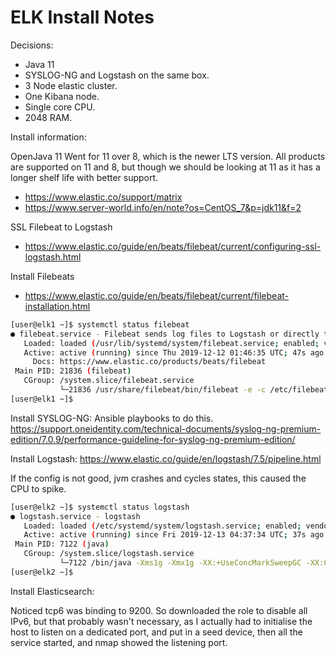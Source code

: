 # ELK Install Notes

Decisions:

- Java 11
- SYSLOG-NG and Logstash on the same box.
- 3 Node elastic cluster.
- One Kibana node.
- Single core CPU.
- 2048 RAM.

Install information:

OpenJava 11
Went for 11 over 8, which is the newer LTS version.
All products are supported on 11 and 8, but though we should be looking at 11 as it has a longer shelf life with better support.

- https://www.elastic.co/support/matrix
- https://www.server-world.info/en/note?os=CentOS_7&p=jdk11&f=2


SSL Filebeat to Logstash

- https://www.elastic.co/guide/en/beats/filebeat/current/configuring-ssl-logstash.html

Install Filebeats

- https://www.elastic.co/guide/en/beats/filebeat/current/filebeat-installation.html

```bash
[user@elk1 ~]$ systemctl status filebeat
● filebeat.service - Filebeat sends log files to Logstash or directly to Elasticsearch.
   Loaded: loaded (/usr/lib/systemd/system/filebeat.service; enabled; vendor preset: disabled)
   Active: active (running) since Thu 2019-12-12 01:46:35 UTC; 47s ago
     Docs: https://www.elastic.co/products/beats/filebeat
 Main PID: 21836 (filebeat)
   CGroup: /system.slice/filebeat.service
           └─21836 /usr/share/filebeat/bin/filebeat -e -c /etc/filebeat/filebeat.yml -path.home /usr/share/filebeat -path.config /etc/filebeat -path.data /var/lib/filebeat -path.logs /var/log/filebeat
[user@elk1 ~]$
```

Install SYSLOG-NG:
Ansible playbooks to do this.
https://support.oneidentity.com/technical-documents/syslog-ng-premium-edition/7.0.9/performance-guideline-for-syslog-ng-premium-edition/


Install Logstash:
https://www.elastic.co/guide/en/logstash/7.5/pipeline.html

If the config is not good, jvm crashes and cycles states, this caused the CPU to spike.

```bash
[user@elk2 ~]$ systemctl status logstash
● logstash.service - logstash
   Loaded: loaded (/etc/systemd/system/logstash.service; enabled; vendor preset: disabled)
   Active: active (running) since Fri 2019-12-13 04:37:34 UTC; 37s ago
 Main PID: 7122 (java)
   CGroup: /system.slice/logstash.service
           └─7122 /bin/java -Xms1g -Xmx1g -XX:+UseConcMarkSweepGC -XX:CMSInitiatingOccupancyFraction=75 -XX:+UseCMSInitiatingOccupancyOnly -Djava.awt.headless=true -Dfile.encoding=UTF-8 -Djruby.compile...
[user@elk2 ~]$
```

Install Elasticsearch:

Noticed tcp6 was binding to 9200. So downloaded the role to disable all IPv6, but that probably wasn't necessary, as I actually had to initialise the host to listen on a dedicated port, and put in a seed device, then all the service started, and nmap showed the listening port.